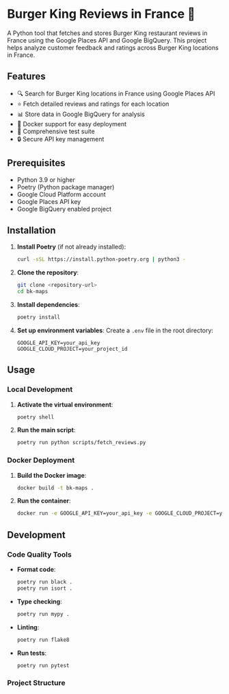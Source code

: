 # Burger King Reviews in France 🍔

A Python tool that fetches and stores Burger King restaurant reviews in France using the Google Places API and Google BigQuery. This project helps analyze customer feedback and ratings across Burger King locations in France.

## Features

- 🔍 Search for Burger King locations in France using Google Places API
- ⭐ Fetch detailed reviews and ratings for each location
- 📊 Store data in Google BigQuery for analysis
- 🐳 Docker support for easy deployment
- 🧪 Comprehensive test suite
- 🔒 Secure API key management

## Prerequisites

- Python 3.9 or higher
- Poetry (Python package manager)
- Google Cloud Platform account
- Google Places API key
- Google BigQuery enabled project

## Installation

1. **Install Poetry** (if not already installed):
   ```bash
   curl -sSL https://install.python-poetry.org | python3 -
   ```

2. **Clone the repository**:
   ```bash
   git clone <repository-url>
   cd bk-maps
   ```

3. **Install dependencies**:
   ```bash
   poetry install
   ```

4. **Set up environment variables**:
   Create a `.env` file in the root directory:
   ```env
   GOOGLE_API_KEY=your_api_key
   GOOGLE_CLOUD_PROJECT=your_project_id
   ```

## Usage

### Local Development

1. **Activate the virtual environment**:
   ```bash
   poetry shell
   ```

2. **Run the main script**:
   ```bash
   poetry run python scripts/fetch_reviews.py
   ```

### Docker Deployment

1. **Build the Docker image**:
   ```bash
   docker build -t bk-maps .
   ```

2. **Run the container**:
   ```bash
   docker run -e GOOGLE_API_KEY=your_api_key -e GOOGLE_CLOUD_PROJECT=your_project_id bk-maps
   ```

## Development

### Code Quality Tools

- **Format code**:
  ```bash
  poetry run black .
  poetry run isort .
  ```

- **Type checking**:
  ```bash
  poetry run mypy .
  ```

- **Linting**:
  ```bash
  poetry run flake8
  ```

- **Run tests**:
  ```bash
  poetry run pytest
  ```

### Project Structure
